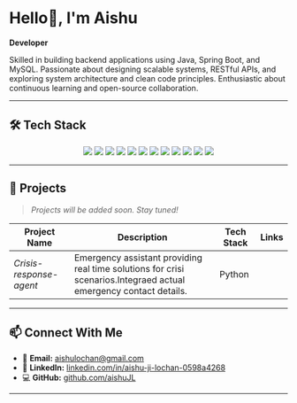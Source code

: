 #  Hello👋, I'm Aishu

**Developer**

Skilled in building backend applications using Java, Spring Boot, and MySQL. Passionate about designing scalable systems, RESTful APIs, and exploring system architecture and clean code principles. Enthusiastic about continuous learning and open-source collaboration.

---

## 🛠️ Tech Stack

<p align="center">
  <img src="https://img.shields.io/badge/Java-ED8B00?style=for-the-badge&logo=java&logoColor=white" />
  <img src="https://img.shields.io/badge/Python-3670A0?style=for-the-badge&logo=python&logoColor=white" />
  <img src="https://img.shields.io/badge/Spring%20Boot-6DB33F?style=for-the-badge&logo=spring-boot&logoColor=white" />
  <img src="https://img.shields.io/badge/MySQL-00758F?style=for-the-badge&logo=mysql&logoColor=white" />
  <img src="https://img.shields.io/badge/HTML5-E34F26?style=for-the-badge&logo=html5&logoColor=white" />
  <img src="https://img.shields.io/badge/CSS3-264de4?style=for-the-badge&logo=css3&logoColor=white" />
  <img src="https://img.shields.io/badge/Git-F05032?style=for-the-badge&logo=git&logoColor=white" />
  <img src="https://img.shields.io/badge/GitHub-181717?style=for-the-badge&logo=github&logoColor=white" />
  <img src="https://img.shields.io/badge/Postman-FF6C37?style=for-the-badge&logo=postman&logoColor=white" />
  <img src="https://img.shields.io/badge/VS%20Code-007ACC?style=for-the-badge&logo=visual-studio-code&logoColor=white" />
  <img src="https://img.shields.io/badge/IntelliJ-000000?style=for-the-badge&logo=intellij-idea&logoColor=white" />
  <img src="https://img.shields.io/badge/Linux-FCC624?style=for-the-badge&logo=linux&logoColor=black" />
</p>


---

## 🚀 Projects

> *Projects will be added soon. Stay tuned!*

| Project Name | Description | Tech Stack | Links |
|--------------|-------------|------------|-------|
| *Crisis-response-agent* | Emergency assistant providing real time solutions for crisi scenarios.Integraed actual emergency contact details.| Python |  |

---

## 📫 Connect With Me

- 📧 **Email:** aishulochan@gmail.com  
- 💼 **LinkedIn:** [linkedin.com/in/aishu-ji-lochan-0598a4268](https://www.linkedin.com/in/aishu-ji-lochan-0598a4268)  
- 💻 **GitHub:** [github.com/aishuJL](https://github.com/aishuJL)

---
